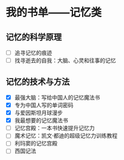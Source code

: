 # 我的书单——记忆类

## 记忆的科学原理

- [ ] 追寻记忆的痕迹
- [ ] 找寻逝去的自我：大脑、心灵和往事的记忆

## 记忆的技术与方法

- [x] 最强大脑：写给中国人的记忆魔法书
- [x] 专为中国人写的单词密码
- [x] 与爱因斯坦月球漫步
- [x] 我最想要的记忆魔法书
- [ ] 记忆宫殿：一本书快速提升记忆力
- [ ] 魔术记忆：凯文·都迪的超级记忆力训练教程
- [ ] 利玛窦的记忆宫殿
- [ ] 西国记法
